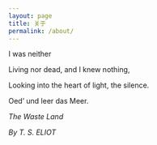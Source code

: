 ```yaml
---
layout: page
title: 关于
permalink: /about/
---
```


<p>I was neither</p>
<p>Living nor dead, and I knew nothing,</p>
<p>Looking into the heart of light, the silence.</p>
<p>Oed’ und leer das Meer.</p>
<p>           <em>The Waste Land</em></p>
<p>            <em>By T. S. ELIOT</em></p>

